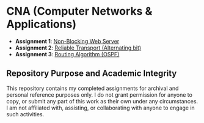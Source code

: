 # CNA (Computer Networks & Applications)
- **Assignment 1**: [Non-Blocking Web Server](./A1)
- **Assignment 2**: [Reliable Transport (Alternating bit)](./A2)
- **Assignment 3**: [Routing Algorithm (OSPF)](./A3)

## Repository Purpose and Academic Integrity
This repository contains my completed assignments for archival and personal reference purposes only. I do not grant permission for anyone to copy, or submit any part of this work as their own under any circumstances. I am not affiliated with, assisting, or collaborating with anyone to engage in such activities. 